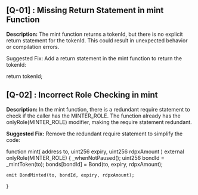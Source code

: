 ## [Q-01] : Missing Return Statement in mint Function

**Description:** The mint function returns a tokenId, but there is no explicit return statement for the tokenId. This could result in unexpected behavior or compilation errors.



Suggested Fix: Add a return statement in the mint function to return the tokenId:


return tokenId;




## [Q-02] : Incorrect Role Checking in mint

**Description:** In the mint function, there is a redundant require statement to check if the caller has the MINTER_ROLE. The function already has the onlyRole(MINTER_ROLE) modifier, making the require statement redundant.



**Suggested Fix:** Remove the redundant require statement to simplify the code:


function mint(
    address to,
    uint256 expiry,
    uint256 rdpxAmount
) external onlyRole(MINTER_ROLE) {
    _whenNotPaused();
    uint256 bondId = _mintToken(to);
    bonds[bondId] = Bond(to, expiry, rdpxAmount);

    emit BondMinted(to, bondId, expiry, rdpxAmount);
}


